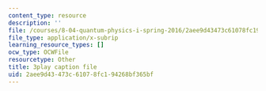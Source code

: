 ```yaml
---
content_type: resource
description: ''
file: /courses/8-04-quantum-physics-i-spring-2016/2aee9d43473c61078fc194268bf365bf_7euh_iwzSGo.srt
file_type: application/x-subrip
learning_resource_types: []
ocw_type: OCWFile
resourcetype: Other
title: 3play caption file
uid: 2aee9d43-473c-6107-8fc1-94268bf365bf
---
```


